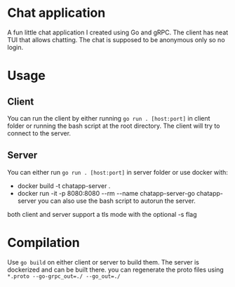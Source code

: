 # Chat application
A fun little chat application I created using Go and gRPC.
The client has neat TUI that allows chatting.
The chat is supposed to be anonymous only so no login.

# Usage
## Client
You can run the client by either running `go run . [host:port]` in client folder or running the bash script at the root directory.
The client will try to connect to the server.

## Server
You can either run `go run . [host:port]` in server folder or use docker with:
- docker build -t chatapp-server .
- docker run -it -p 8080:8080 --rm --name  chatapp-server-go chatapp-server
you can also use the bash script to autorun the server.

both client and server support a tls mode with the optional -s flag

# Compilation
Use `go build` on either client or server to build them.
The server is dockerized and can be built there.
you can regenerate the proto files using 
`*.proto --go-grpc_out=./ --go_out=./`




